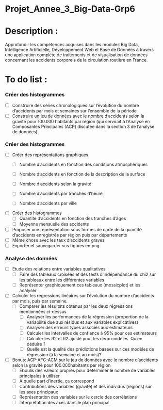 # Projet_Annee_3_Big-Data-Grp6

# Description :
Approfondir les compétences acquises dans les modules Big Data, Intelligence Artificielle, Développement Web et Base de Données à travers une application complète de traitements et de visualisation de données concernant les accidents corporels de la circulation routière en France.

# To do list :
### Créer des histogrammes
  - [ ] Construire des séries chronologiques sur l’évolution du nombre d’accidents par mois et semaines sur l’ensemble de la période
  - [ ] Construire un jeu de données avec le nombre d’accidents selon la gravité pour 100.000 habitants par région (qui servirait à l’Analyse en Composantes Principales (ACP) discutée dans la section 3 de l’analyse de données)
  
 ### Créer des histogrammes 
  - [ ] Créer des représentations graphiques
    - [ ] Nombre d’accidents en fonction des conditions atmosphériques
    - [ ] Nombre d’accidents en fonction de la description de la surface
    - [ ] Nombre d’accidents selon la gravité
    - [ ] Nombre d’accidents par tranches d’heure
    - [ ] Nombre d’accidents par ville


  - [ ] Créer des histogrammes
    - [ ] Quantité d’accidents en fonction des tranches d’âges
    - [ ] Moyenne mensuelle des accidents
  - [ ] Proposer une représentation sous formes de carte de la quantité d’accidents enregistrés par région puis par départements
  - [ ] Même chose avec les taux d’accidents graves
  - [ ] Exporter et sauvegarder vos figures en png

 ### Analyse des données
  - [ ] Etude des relations entre variables qualitatives
    - [ ] Faire des tableaux croisées et des tests d’indépendance du chi2 sur les tableaux entre les différentes variables
    - [ ] Représenter graphiquement ces tableaux (mosaicplot) et les analyser
  - [ ] Calculer les régressions linéaires sur l’évolution du nombre d’accidents par mois, puis par semaine.
    - [ ] Comparer les résultats obtenus par les deux régressions mentionnées ci-dessus
      - [ ] Analyser les performances de la régression (proportion de la variabilité due aux résidus et aux variables explicatives)
      - [ ] Analyser des erreurs types associés aux estimateurs
      - [ ] Calculer les intervalles de confiance à 95% pour ces estimateurs
      - [ ] Calculer les R2 et R2 ajusté pour les deux modèles. Qu’en déduire ?
      - [ ] Quelle est la qualité des prédictions basées sur ces modèles de régression (à la semaine et au mois)?
  - [ ] Bonus: ACP-AFC-ACM sur le jeu de données avec le nombre d’accidents selon la gravité pour 100.000habitants par région
    - [ ] Eboulis des valeurs propres pour déterminer le nombre de variables principales à utiliser
    - [ ] A quelle part d’inertie, ça correspond
    - [ ] Contributions des variables (gravité) et des individus (régions) sur les axes principaux
    - [ ] Représentation des variables sur le cercle des corrélations
    - [ ] Interprétation des axes dans le plan principal
